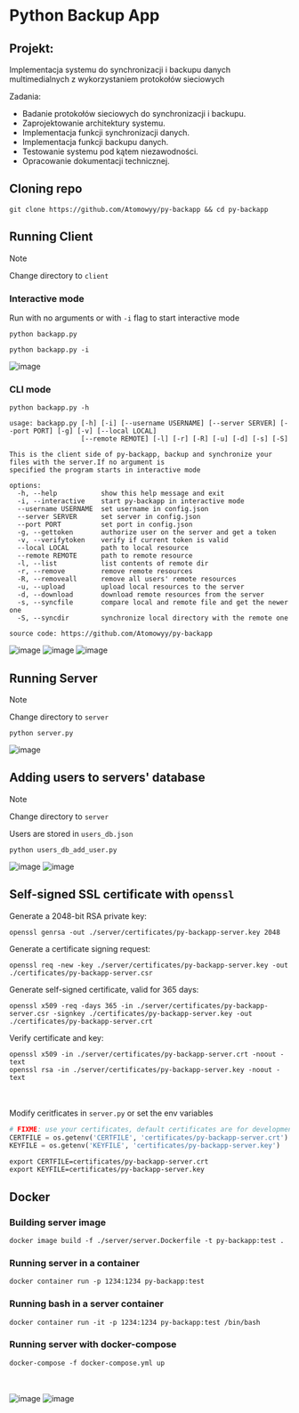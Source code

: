 # Python Backup App

## Projekt:
Implementacja systemu do synchronizacji i backupu danych multimedialnych z wykorzystaniem protokołów sieciowych

Zadania:
-	Badanie protokołów sieciowych do synchronizacji i backupu.
-	Zaprojektowanie architektury systemu.
-	Implementacja funkcji synchronizacji danych.
-	Implementacja funkcji backupu danych.
-	Testowanie systemu pod kątem niezawodności.
-	Opracowanie dokumentacji technicznej.

## Cloning repo
```shell
git clone https://github.com/Atomowyy/py-backapp && cd py-backapp
```

## Running Client
> [!NOTE]
> Change directory to `client`

### Interactive mode
Run with no arguments or with `-i` flag to start interactive mode
```text
python backapp.py
```
```text
python backapp.py -i
```
![image](https://github.com/user-attachments/assets/92ef0ac6-4e80-4ded-b98a-9b9b893bdddd)


### CLI mode
```text
python backapp.py -h
```
```text
usage: backapp.py [-h] [-i] [--username USERNAME] [--server SERVER] [--port PORT] [-g] [-v] [--local LOCAL]
                  [--remote REMOTE] [-l] [-r] [-R] [-u] [-d] [-s] [-S]

This is the client side of py-backapp, backup and synchronize your files with the server.If no argument is
specified the program starts in interactive mode

options:
  -h, --help           show this help message and exit
  -i, --interactive    start py-backapp in interactive mode
  --username USERNAME  set username in config.json
  --server SERVER      set server in config.json
  --port PORT          set port in config.json
  -g, --gettoken       authorize user on the server and get a token
  -v, --verifytoken    verify if current token is valid
  --local LOCAL        path to local resource
  --remote REMOTE      path to remote resource
  -l, --list           list contents of remote dir
  -r, --remove         remove remote resources
  -R, --removeall      remove all users' remote resources
  -u, --upload         upload local resources to the server
  -d, --download       download remote resources from the server
  -s, --syncfile       compare local and remote file and get the newer one
  -S, --syncdir        synchronize local directory with the remote one

source code: https://github.com/Atomowyy/py-backapp
```
![image](https://github.com/user-attachments/assets/c9719a2a-24ab-4f2e-9063-4dba35679c30)
![image](https://github.com/user-attachments/assets/2c436d24-fad8-409e-b953-39fb93342aad)
![image](https://github.com/user-attachments/assets/7e783a12-7ba1-4af7-8830-496216be6d2a)



## Running Server
> [!NOTE]
> Change directory to `server`

```shell
python server.py
```
![image](https://github.com/user-attachments/assets/31a38b17-e7d7-4f80-aae7-264b2faeec30)


## Adding users to servers' database
> [!NOTE]
> Change directory to `server`

Users are stored in `users_db.json`
```shell
python users_db_add_user.py
```
![image](https://github.com/user-attachments/assets/3932d217-707d-42fd-9ec7-dd6e4b571568)
![image](https://github.com/user-attachments/assets/42641cd9-3fdb-4932-a205-b8983e4f1f92)


## Self-signed SSL certificate with `openssl`
Generate a 2048-bit RSA private key:
```shell
openssl genrsa -out ./server/certificates/py-backapp-server.key 2048
```
Generate a certificate signing request:
```shell
openssl req -new -key ./server/certificates/py-backapp-server.key -out ./certificates/py-backapp-server.csr
```
Generate self-signed certificate, valid for 365 days:
```shell
openssl x509 -req -days 365 -in ./server/certificates/py-backapp-server.csr -signkey ./certificates/py-backapp-server.key -out ./certificates/py-backapp-server.crt
```
Verify certificate and key:
```shell
openssl x509 -in ./server/certificates/py-backapp-server.crt -noout -text
openssl rsa -in ./server/certificates/py-backapp-server.key -noout -text
```
\
\
Modify ceritficates in `server.py` or set the env variables
```python
# FIXME: use your certificates, default certificates are for development purposes only and shouldn't be used
CERTFILE = os.getenv('CERTFILE', 'certificates/py-backapp-server.crt')
KEYFILE = os.getenv('KEYFILE', 'certificates/py-backapp-server.key')
```
```shell
export CERTFILE=certificates/py-backapp-server.crt
export KEYFILE=certificates/py-backapp-server.key
```

## Docker

### Building server image
```shell
docker image build -f ./server/server.Dockerfile -t py-backapp:test .
```
### Running server in a container
```shell
docker container run -p 1234:1234 py-backapp:test
```
### Running bash in a server container
```shell
docker container run -it -p 1234:1234 py-backapp:test /bin/bash
```

### Running server with docker-compose
```shell
docker-compose -f docker-compose.yml up
```
\
\
![image](https://github.com/user-attachments/assets/9085b9fa-8419-4f76-95ff-2bfdb8a34ccc)
![image](https://github.com/user-attachments/assets/b947e931-93c7-452c-aef4-538d56734700)


